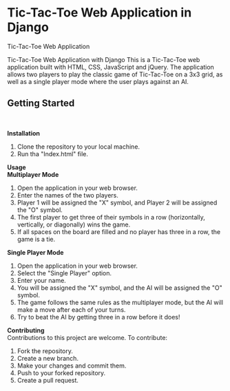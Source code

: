 # Tic-Tac-Toe Web Application in Django
Tic-Tac-Toe Web Application

Tic-Tac-Toe Web Application with Django
This is a Tic-Tac-Toe web application built with HTML, CSS, JavaScript and jQuery. The application allows two players to play the classic game of Tic-Tac-Toe on a 3x3 grid, as well as a single player mode where the user plays against an AI.

<h2>Getting Started</h2></br>

<b>Installation</b></br>
1. Clone the repository to your local machine.</br>
2. Run tha "Index.html" file.</br>

<b></b>
<b>Usage</b></br>
<b>Multiplayer Mode</b></br>
1. Open the application in your web browser.</br>
2. Enter the names of the two players.</br>
3. Player 1 will be assigned the "X" symbol, and Player 2 will be assigned the "O" symbol.</br>
4. The first player to get three of their symbols in a row (horizontally, vertically, or diagonally) wins the game.</br>
5. If all spaces on the board are filled and no player has three in a row, the game is a tie.</br>

<b>Single Player Mode</b></br>
1. Open the application in your web browser.</br>
2. Select the "Single Player" option.</br>
3. Enter your name.</br>
4. You will be assigned the "X" symbol, and the AI will be assigned the "O" symbol.</br>
5. The game follows the same rules as the multiplayer mode, but the AI will make a move after each of your turns.</br>
6. Try to beat the AI by getting three in a row before it does!</br>

<b>Contributing</b></br>
Contributions to this project are welcome. To contribute:</br>

1. Fork the repository.</br>
2. Create a new branch.</br>
3. Make your changes and commit them.</br>
4. Push to your forked repository.</br>
5. Create a pull request.</br>
